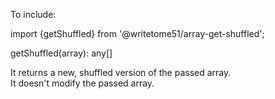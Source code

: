To include:

import {getShuffled} from '@writetome51/array-get-shuffled';

getShuffled(array): any[]

It returns a new, shuffled version of the passed array.  
It doesn't modify the passed array.